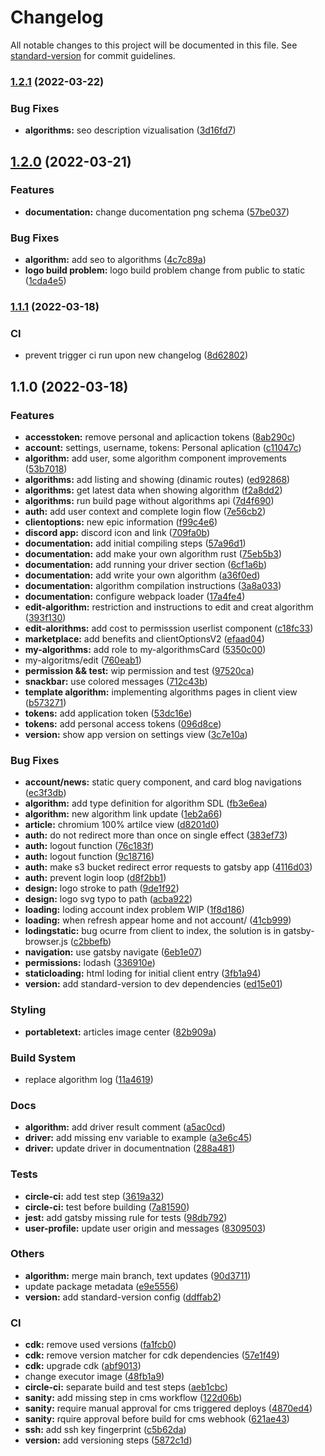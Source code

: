 # Changelog

All notable changes to this project will be documented in this file. See [standard-version](https://github.com/conventional-changelog/standard-version) for commit guidelines.

### [1.2.1](https://github.com/m0tivus/motivus-homepage/compare/v1.2.0...v1.2.1) (2022-03-22)


### Bug Fixes

* **algorithms:** seo description vizualisation ([3d16fd7](https://github.com/m0tivus/motivus-homepage/commit/3d16fd7ac44b561dd0e3626b10215faf18cb4b74))

## [1.2.0](https://github.com/m0tivus/motivus-homepage/compare/v1.1.1...v1.2.0) (2022-03-21)


### Features

* **documentation:** change ducomentation png schema ([57be037](https://github.com/m0tivus/motivus-homepage/commit/57be03782188bb2e769841897055651ce1d53671))


### Bug Fixes

* **algorithm:** add seo to algorithms ([4c7c89a](https://github.com/m0tivus/motivus-homepage/commit/4c7c89afa59b0cc6154fd755272486b6c4f28af5))
* **logo build problem:** logo build problem change from public to static ([1cda4e5](https://github.com/m0tivus/motivus-homepage/commit/1cda4e5f51c473223143f0d6b7205964dd129015))

### [1.1.1](https://github.com/m0tivus/motivus-homepage/compare/v1.1.0...v1.1.1) (2022-03-18)


### CI

* prevent trigger ci run upon new changelog ([8d62802](https://github.com/m0tivus/motivus-homepage/commit/8d628026f44840ac115707f52fb680a2f657b358))

## 1.1.0 (2022-03-18)


### Features

* **accesstoken:** remove personal and aplicaction tokens ([8ab290c](https://github.com/m0tivus/motivus-homepage/commit/8ab290cda296bab4398276f7d8e0bfd6077b9832))
* **account:** settings, username, tokens: Personal aplication ([c11047c](https://github.com/m0tivus/motivus-homepage/commit/c11047c92ac85c9106bc038439ceadc86194176c))
* **algorithm:** add user, some algorithm component improvements ([53b7018](https://github.com/m0tivus/motivus-homepage/commit/53b7018cc4e84f179815dba332133a77edc7b4d0))
* **algorithms:** add listing and showing (dinamic routes) ([ed92868](https://github.com/m0tivus/motivus-homepage/commit/ed92868e1d1b17e289e90f207c64fca2d9adf213))
* **algorithms:** get latest data when showing algorithm ([f2a8dd2](https://github.com/m0tivus/motivus-homepage/commit/f2a8dd278e9ccd43835d369277603fa7546f3438))
* **algorithms:** run build page without algorithms api ([7d4f690](https://github.com/m0tivus/motivus-homepage/commit/7d4f6900da088e6514380bdb060f8295f757047e))
* **auth:** add user context and complete login flow ([7e56cb2](https://github.com/m0tivus/motivus-homepage/commit/7e56cb2808a2db91b90c23597ae5d9f142e7ddfe))
* **clientoptions:** new epic information ([f99c4e6](https://github.com/m0tivus/motivus-homepage/commit/f99c4e6f50e2510d3739e62cf1806d716cd9928d))
* **discord app:** discord icon and link ([709fa0b](https://github.com/m0tivus/motivus-homepage/commit/709fa0b8591e628cbfb1e621ef50c3ef9661fab2))
* **documentation:** add initial compiling steps ([57a96d1](https://github.com/m0tivus/motivus-homepage/commit/57a96d1e88dfe7b9c8717e73562e95ca89b302d3))
* **documentation:** add make your own algorithm rust ([75eb5b3](https://github.com/m0tivus/motivus-homepage/commit/75eb5b3fe8c38392243fecf0d0080caa80f41f70))
* **documentation:** add running your driver section ([6cf1a6b](https://github.com/m0tivus/motivus-homepage/commit/6cf1a6ba219e579b994d8e4e66fbf5df719b3c64))
* **documentation:** add write your own algorithm ([a36f0ed](https://github.com/m0tivus/motivus-homepage/commit/a36f0ede3dcca01c4db8fdd97cc7866f3769aa77))
* **documentation:** algorithm compilation instructions ([3a8a033](https://github.com/m0tivus/motivus-homepage/commit/3a8a0337999ca613f9cf36505e3b747a8b8491fe))
* **documentation:** configure webpack loader ([17a4fe4](https://github.com/m0tivus/motivus-homepage/commit/17a4fe4ff3263d1f90bf5210d4a747773b8b200e))
* **edit-algorithm:** restriction and instructions to edit and creat algorithm ([393f130](https://github.com/m0tivus/motivus-homepage/commit/393f1301a3f65e3e4b784e556e9c9ae4fb6836df))
* **edit-alorithms:** add cost to permisssion userlist component ([c18fc33](https://github.com/m0tivus/motivus-homepage/commit/c18fc333caed6eb282bd022af4d1b2a606fabc67))
* **marketplace:** add benefits and clientOptionsV2 ([efaad04](https://github.com/m0tivus/motivus-homepage/commit/efaad04d04a6835f3b3a998c6ac99c53947affef))
* **my-algorithms:** add role to my-algorithmsCard ([5350c00](https://github.com/m0tivus/motivus-homepage/commit/5350c003efa08e4f2927734a48c8e15e3c42da07))
* my-algoritms/edit ([760eab1](https://github.com/m0tivus/motivus-homepage/commit/760eab1e6eaba4aeb6021fe78802b56d23e677ad))
* **permission && test:** wip permission and test ([97520ca](https://github.com/m0tivus/motivus-homepage/commit/97520cacce76dd267682ba55f6d64643be745563))
* **snackbar:** use colored messages ([712c43b](https://github.com/m0tivus/motivus-homepage/commit/712c43bbdb03e50607f7eb8cf3c69358ba4f1a80))
* **template algorithm:** implementing algorithms pages in client view ([b573271](https://github.com/m0tivus/motivus-homepage/commit/b573271c3dee498e3333d4cd17e215d25cbd62c7))
* **tokens:** add application token ([53dc16e](https://github.com/m0tivus/motivus-homepage/commit/53dc16e972c1067b7b6f81f6675d0d1b0c10f8c0))
* **tokens:** add personal access tokens ([096d8ce](https://github.com/m0tivus/motivus-homepage/commit/096d8ced22f129b5aee0a98b9b1548818be972a3))
* **version:** show app version on settings view ([3c7e10a](https://github.com/m0tivus/motivus-homepage/commit/3c7e10ad7c9c738cfedc90deeab215cf0057afcf))


### Bug Fixes

* **account/news:** static query component, and card blog navigations ([ec3f3db](https://github.com/m0tivus/motivus-homepage/commit/ec3f3db5c6624467ddaf4a7aae3d6a1cb67fa083))
* **algorithm:** add type definition for algorithm SDL ([fb3e6ea](https://github.com/m0tivus/motivus-homepage/commit/fb3e6eae0dee1a4cddc16a220f6d3854c356f509))
* **algorithm:** new algorithm link update ([1eb2a66](https://github.com/m0tivus/motivus-homepage/commit/1eb2a66429902e85539b47d48f733b2fc8cab0f1))
* **article:** chromium 100% artilce view ([d8201d0](https://github.com/m0tivus/motivus-homepage/commit/d8201d025996d8d6a15c345d9dea1f66cfc7ce74))
* **auth:** do not redirect more than once on single effect ([383ef73](https://github.com/m0tivus/motivus-homepage/commit/383ef73b954980cc8f9e70e897faf3740b95e659))
* **auth:** logout function ([76c183f](https://github.com/m0tivus/motivus-homepage/commit/76c183f4b3ae39c9440985b8f74020bf64f39759))
* **auth:** logout function ([9c18716](https://github.com/m0tivus/motivus-homepage/commit/9c187167ebbfe9c7ede57122046f4d3bf5cb74ef))
* **auth:** make s3 bucket redirect error requests to gatsby app ([4116d03](https://github.com/m0tivus/motivus-homepage/commit/4116d03c5f94355025bd85b047b4848b563bdead))
* **auth:** prevent login loop ([d8f2bb1](https://github.com/m0tivus/motivus-homepage/commit/d8f2bb14ff960b94a8ed0654bb01338267da78b7))
* **design:** logo stroke to path ([9de1f92](https://github.com/m0tivus/motivus-homepage/commit/9de1f92a6a1d3f58b4287220915e8aa1c28aa25a))
* **design:** logo svg typo to path ([acba922](https://github.com/m0tivus/motivus-homepage/commit/acba9222847fef3ebe5b997df1723eccc6582908))
* **loading:** loding account index problem WIP ([1f8d186](https://github.com/m0tivus/motivus-homepage/commit/1f8d186610b81d688ec6f8c8bf979d104ccaf181))
* **loading:** when refresh appear home and not account/ ([41cb999](https://github.com/m0tivus/motivus-homepage/commit/41cb9999ee3affa517977572724500e11983dfc6))
* **lodingstatic:** bug ocurre from client to index, the solution is in gatsby-browser.js ([c2bbefb](https://github.com/m0tivus/motivus-homepage/commit/c2bbefb5928a4fb4215a38044d7dfd10170741f0))
* **navigation:** use gatsby navigate ([6eb1e07](https://github.com/m0tivus/motivus-homepage/commit/6eb1e0743b9e825fde3de6f0e910ab206792064b))
* **permissions:** lodash ([336910e](https://github.com/m0tivus/motivus-homepage/commit/336910e4d520c1aa8ae024ed14254e1bdcfea109))
* **staticloading:** html loding for initial client entry ([3fb1a94](https://github.com/m0tivus/motivus-homepage/commit/3fb1a94e49bf8805fb786a1efe7a1506517ca78d))
* **version:** add standard-version to dev dependencies ([ed15e01](https://github.com/m0tivus/motivus-homepage/commit/ed15e01e0d337b56ccaa1a90d195250e4dcc5d59))


### Styling

* **portabletext:** articles image center ([82b909a](https://github.com/m0tivus/motivus-homepage/commit/82b909a2f54ed792e60c5b19a6982c88ef9017c4))


### Build System

* replace algorithm log ([11a4619](https://github.com/m0tivus/motivus-homepage/commit/11a4619c75dcef4d260478eaec6ad29c9dee72cd))


### Docs

* **algorithm:** add driver result comment ([a5ac0cd](https://github.com/m0tivus/motivus-homepage/commit/a5ac0cdf2c933fa43ed7a358b7e631b211a3851c))
* **driver:** add missing env variable to example ([a3e6c45](https://github.com/m0tivus/motivus-homepage/commit/a3e6c4583f3ccd0c908aea0f6854214926b0d1dd))
* **driver:** update driver in documentnation ([288a481](https://github.com/m0tivus/motivus-homepage/commit/288a481c5f7384686f0513cf44adc9ce6e334dac))


### Tests

* **circle-ci:** add test step ([3619a32](https://github.com/m0tivus/motivus-homepage/commit/3619a327360dfab2ee8146b253aec7c382a7b003))
* **circle-ci:** test before building ([7a81590](https://github.com/m0tivus/motivus-homepage/commit/7a81590bfe13333e8abaef949808a1f54dc567f4))
* **jest:** add gatsby missing rule for tests ([98db792](https://github.com/m0tivus/motivus-homepage/commit/98db792e0879a5f490c9443053bdc4b1e9943a9f))
* **user-profile:** update user origin and messages ([8309503](https://github.com/m0tivus/motivus-homepage/commit/83095030a7307919582cc7512628df41560a1a67))


### Others

* **algorithm:** merge main branch, text updates ([90d3711](https://github.com/m0tivus/motivus-homepage/commit/90d3711cb207ba6d3651ab27f2d990fcfa9ac776))
* update package metadata ([e9e5556](https://github.com/m0tivus/motivus-homepage/commit/e9e5556d00d41240476b001cdfc0f2638476bb7d))
* **version:** add standard-version config ([ddffab2](https://github.com/m0tivus/motivus-homepage/commit/ddffab2941986919c56bbcfeab23d9d5f2a7157d))


### CI

* **cdk:** remove used versions ([fa1fcb0](https://github.com/m0tivus/motivus-homepage/commit/fa1fcb0cf998274f6665279adc77c774529d8eea))
* **cdk:** remove version matcher for cdk dependencies ([57e1f49](https://github.com/m0tivus/motivus-homepage/commit/57e1f49f57c3ed529238adbed61d4371c13239b6))
* **cdk:** upgrade cdk ([abf9013](https://github.com/m0tivus/motivus-homepage/commit/abf9013556d50e4b4f5be7283f842ac07864ae86))
* change executor image ([48fb1a9](https://github.com/m0tivus/motivus-homepage/commit/48fb1a93a135dc3d8d360cfefe39a1406d8b0012))
* **circle-ci:** separate build and test steps ([aeb1cbc](https://github.com/m0tivus/motivus-homepage/commit/aeb1cbc673e844b85ef97fb83df3f070cba5c56f))
* **sanity:** add missing step in cms workflow ([122d06b](https://github.com/m0tivus/motivus-homepage/commit/122d06b4bc9df5acd3c9194bc223cf8439759967))
* **sanity:** require manual approval for cms triggered deploys ([4870ed4](https://github.com/m0tivus/motivus-homepage/commit/4870ed4c6ff9a403a1286f08c455b8cd5b9e63d6))
* **sanity:** rquire approval before build for cms webhook ([621ae43](https://github.com/m0tivus/motivus-homepage/commit/621ae434c233e6cdc0074665748701e8a9b5fde8))
* **ssh:** add ssh key fingerprint ([c5b62da](https://github.com/m0tivus/motivus-homepage/commit/c5b62da0bd562bf6f8a6bc337cb6fa8ae923bb2b))
* **version:** add versioning steps ([5872c1d](https://github.com/m0tivus/motivus-homepage/commit/5872c1d0fda092693d6ef8df11725fd0c5f9f244))
